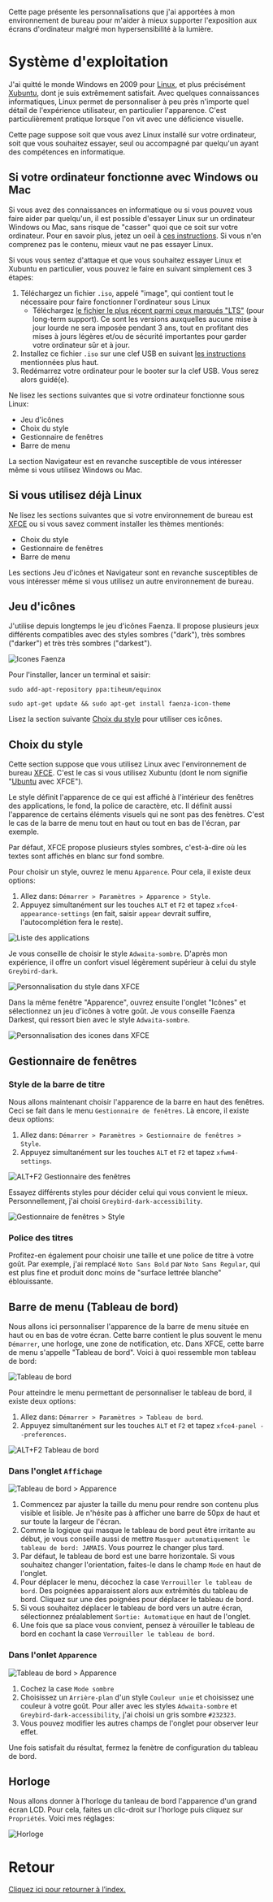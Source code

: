 Cette page présente les personnalisations que j'ai apportées à mon environnement de bureau pour m'aider à mieux supporter l'exposition aux écrans d'ordinateur malgré mon hypersensibilité à la lumière.

# Système d'exploitation
J'ai quitté le monde Windows en 2009 pour [Linux](https://www.leparisien.fr/guide-shopping/pratique/quelle-difference-entre-linux-windows-et-mac-19-11-2019-8196654.php), et plus précisément [Xubuntu](https://xubuntu.fr/), dont je suis extrêmement satisfait. Avec quelques connaissances informatiques, Linux permet de personnaliser à peu près n'importe quel détail de l'expérience utilisateur, en particulier l'apparence. C'est particulièrement pratique lorsque l'on vit avec une déficience visuelle.

Cette page suppose soit que vous avez Linux installé sur votre ordinateur, soit que vous souhaitez essayer, seul ou accompagné par quelqu'un ayant des compétences en informatique.

## Si votre ordinateur fonctionne avec Windows ou Mac
Si vous avez des connaissances en informatique ou si vous pouvez vous faire aider par quelqu'un, il est possible d'essayer Linux sur un ordinateur Windows ou Mac, sans risque de "casser" quoi que ce soit sur votre ordinateur. Pour en savoir plus, jetez un oeil à [ces instructions](https://doc.ubuntu-fr.org/live_usb). Si vous n'en comprenez pas le contenu, mieux vaut ne pas essayer Linux.

Si vous vous sentez d'attaque et que vous souhaitez essayer Linux et Xubuntu en particulier, vous pouvez le faire en suivant simplement ces 3 étapes:
1. Téléchargez un fichier `.iso`, appelé "image", qui contient tout le nécessaire pour faire fonctionner l'ordinateur sous Linux
   * Téléchargez [le fichier le plus récent parmi ceux marqués "LTS"](https://xubuntu.fr/) (pour long-term support). Ce sont les versions auxquelles aucune mise à jour lourde ne sera imposée pendant 3 ans, tout en profitant des mises à jours légères et/ou de sécurité importantes pour garder votre ordinateur sûr et à jour.
2. Installez ce fichier `.iso` sur une clef USB en suivant [les instructions](https://doc.ubuntu-fr.org/live_usb) mentionnées plus haut.
3. Redémarrez votre ordinateur pour le booter sur la clef USB. Vous serez alors guidé(e).

Ne lisez les sections suivantes que si votre ordinateur fonctionne sous Linux:
* Jeu d'icônes
* Choix du style
* Gestionnaire de fenêtres
* Barre de menu

La section Navigateur est en revanche susceptible de vous intéresser même si vous utilisez Windows ou Mac.

## Si vous utilisez déjà Linux
Ne lisez les sections suivantes que si votre environnement de bureau est [XFCE](https://www.xfce.org/?lang=fr) ou si vous savez comment installer les thèmes mentionés:
* Choix du style
* Gestionnaire de fenêtres
* Barre de menu

Les sections Jeu d'icônes et Navigateur sont en revanche susceptibles de vous intéresser même si vous utilisez un autre environnement de bureau.

## Jeu d'icônes
J'utilise depuis longtemps le jeu d'icônes Faenza. Il propose plusieurs jeux différents compatibles avec des styles sombres ("dark"), très sombres ("darker") et très très sombres ("darkest").

![Icones Faenza](img/faenza-samples.png)

Pour l'installer, lancer un terminal et saisir:
```
sudo add-apt-repository ppa:tiheum/equinox

sudo apt-get update && sudo apt-get install faenza-icon-theme
```
Lisez la section suivante [Choix du style](#choix-du-style) pour utiliser ces icônes.

## Choix du style
Cette section suppose que vous utilisez Linux avec l'environnement de bureau [XFCE](https://www.xfce.org/?lang=fr). C'est le cas si vous utilisez Xubuntu (dont le nom signifie "[Ubuntu](https://www.ubuntu-fr.org/) avec XFCE").

Le style définit l'apparence de ce qui est affiché à l'intérieur des fenêtres des applications, le fond, la police de caractère, etc. Il définit aussi l'apparence de certains éléments visuels qui ne sont pas des fenètres. C'est le cas de la barre de menu tout en haut ou tout en bas de l'écran, par exemple.

Par défaut, XFCE propose plusieurs styles sombres, c'est-à-dire où les textes sont affichés en blanc sur fond sombre.

Pour choisir un style, ouvrez le menu `Apparence`. Pour cela, il existe deux options:
1. Allez dans: `Démarrer > Paramètres > Apparence > Style`.
2. Appuyez simultanément sur les touches `ALT` et `F2` et tapez `xfce4-appearance-settings` (en fait, saisir `appear` devrait suffire, l'autocomplétion fera le reste).

![Liste des applications](img/alt-f2.png)

Je vous conseille de choisir le style `Adwaita-sombre`. D'après mon expérience, il offre un confort visuel légèrement supérieur à celui du style `Greybird-dark`.

![Personnalisation du style dans XFCE](img/xfce-style.png)

Dans la même fenêtre "Apparence", ouvrez ensuite l'onglet "Icônes" et sélectionnez un jeu d'icônes à votre goût. Je vous conseille Faenza Darkest, qui ressort bien avec le style `Adwaita-sombre`.

![Personnalisation des icones dans XFCE](img/xfce-icones.png)

## Gestionnaire de fenêtres
### Style de la barre de titre
Nous allons maintenant choisir l'apparence de la barre en haut des fenêtres. Ceci se fait dans le menu `Gestionnaire de fenêtres`. Là encore, il existe deux options:
1. Allez dans: `Démarrer > Paramètres > Gestionnaire de fenêtres > Style`.
2. Appuyez simultanément sur les touches `ALT` et `F2` et tapez `xfwm4-settings`.

![ALT+F2 Gestionnaire des fenêtres](img/alt-f2-xfwm-settings.png)

Essayez différents styles pour décider celui qui vous convient le mieux. Personnellement, j'ai choisi `Greybird-dark-accessibility`.

![Gestionnaire de fenêtres > Style](img/xfwm-style.png)

### Police des titres
Profitez-en également pour choisir une taille et une police de titre à votre goût. Par exemple, j'ai remplacé `Noto Sans Bold` par `Noto Sans Regular`, qui est plus fine et produit donc moins de "surface lettrée blanche" éblouissante.

## Barre de menu (Tableau de bord)
Nous allons ici personnaliser l'apparence de la barre de menu située en haut ou en bas de votre écran. Cette barre contient le plus souvent le menu `Démarrer`, une horloge, une zone de notification, etc. Dans XFCE, cette barre de menu s'appelle "Tableau de bord". Voici à quoi ressemble mon tableau de bord:

![Tableau de bord](img/tableau-de-bord.png)

Pour atteindre le menu permettant de personnaliser le tableau de bord, il existe deux options:
1. Allez dans: `Démarrer > Paramètres > Tableau de bord`.
2. Appuyez simultanément sur les touches `ALT` et `F2` et tapez `xfce4-panel --preferences`.

![ALT+F2 Tableau de bord](img/alt-f2-panel-settings.png)

### Dans l'onglet `Affichage`

![Tableau de bord > Apparence](img/tableau-de-bord-affichage.png)

1. Commencez par ajuster la taille du menu pour rendre son contenu plus visible et lisible. Je n'hésite pas à afficher une barre de 50px de haut et sur toute la largeur de l'écran.
2. Comme la logique qui masque le tableau de bord peut être irritante au début, je vous conseille aussi de mettre `Masquer automatiquement le tableau de bord: JAMAIS`. Vous pourrez le changer plus tard.
3. Par défaut, le tableau de bord est une barre horizontale. Si vous souhaitez changer l'orientation, faites-le dans le champ `Mode` en haut de l'onglet.
4. Pour déplacer le menu, décochez la case `Verrouiller le tableau de bord`. Des poignées apparaissent alors aux extrêmités du tableau de bord. Cliquez sur une des poignées pour déplacer le tableau de bord.
5. Si vous souhaitez déplacer le tableau de bord vers un autre écran, sélectionnez préalablement `Sortie: Automatique` en haut de l'onglet.
6. Une fois que sa place vous convient, pensez à vérouiller le tableau de bord en cochant la case `Verrouiller le tableau de bord`.

### Dans l'onlet `Apparence`

![Tableau de bord > Apparence](img/tableau-de-bord-apparence.png)

1. Cochez la case `Mode sombre`
2. Choisissez un `Arrière-plan` d'un style `Couleur unie` et choisissez une couleur à votre goût. Pour aller avec les styles `Adwaita-sombre` et `Greybird-dark-accessibility`, j'ai choisi un gris sombre `#232323`.
3. Vous pouvez modifier les autres champs de l'onglet pour observer leur effet.

Une fois satisfait du résultat, fermez la fenètre de configuration du tableau de bord.

## Horloge
Nous allons donner à l'horloge du tanleau de bord l'apparence d'un grand écran LCD. Pour cela, faites un clic-droit sur l'horloge puis cliquez sur `Propriétés`. Voici mes réglages:

![Horloge](img/horloge.png)

# Retour
[Cliquez ici pour retourner à l’index.](index)
